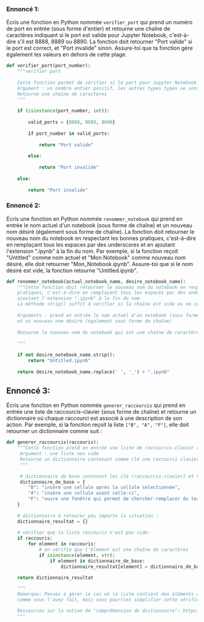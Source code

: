### Ennoncé 1:
Écris une fonction en Python nommée ```verifier_port``` qui prend un numéro de port en entrée (sous forme d'entier) et retourne une chaîne de caractères indiquant si le port est valide pour Jupyter Notebook, c'est-à-dire s'il est 8888, 8889 ou 8890. La fonction doit retourner "Port valide" si le port est correct, et "Port invalide" sinon. Assure-toi que ta fonction gère également les valeurs en dehors de cette plage.

```python
def verifier_port(port_number):
    """vérifier port
    
    Cette fonction permet de vérifier si le port pour Jupyter Notebook est valide
    Argument : un nombre entier positif, les autres types types ne sont pas acceptés
    Retourne une chaîne de caractères
    """
    
    if (isinstance(port_number, int)):
        
        valid_ports = {8888, 8889, 8890}
        
        if port_number in valid_ports:
            
            return "Port valide"
            
        else:
            
            return "Port invalide"
    
    else:
        
        return "Port invalide"
```

### Ennoncé 2:
Écris une fonction en Python nommée ```renommer_notebook``` qui prend en entrée le nom actuel d'un notebook (sous forme de chaîne) et un nouveau nom désiré (également sous forme de chaîne). La fonction doit retourner le nouveau nom du notebook en respectant les bonnes pratiques, c'est-à-dire en remplaçant tous les espaces par des underscores et en ajoutant l'extension ".ipynb" à la fin du nom. Par exemple, si la fonction reçoit "Untitled" comme nom actuel et "Mon Notebook" comme nouveau nom désiré, elle doit retourner "Mon_Notebook.ipynb". Assure-toi que si le nom désiré est vide, la fonction retourne "Untitled.ipynb".

```python
def renommer_notebook(actual_notebook_name, desire_notebook_name):
    """Cette fonction doit retourner le nouveau nom du notebook en respectant les bonnes 
    pratiques, c'est-à-dire en remplaçant tous les espaces par des underscores et en 
    ajoutant l'extension ".ipynb" à la fin du nom.
    La méthode strip() suffit à vérifier si la chaîne est vide ou ne contient que des espaces.
    
    Arguments : prend en entrée le nom actuel d'un notebook (sous forme de chaîne) 
    et un nouveau nom désiré (également sous forme de chaîne)
    
    Retourne le nouveau nom du notebook qui est une chaîne de caractères
    
    """
    
    if not desire_notebook_name.strip():
        return "Untitled.ipynb"
    
    return desire_notebook_name.replace(' ', '_') + ".ipynb"
```

## Ennoncé 3:
Écris une fonction en Python nommée ```generer_raccourcis``` qui prend en entrée une liste de raccourcis-clavier (sous forme de chaîne) et retourne un dictionnaire où chaque raccourci est associé à une description de son action. Par exemple, si la fonction reçoit la liste ```["B", "A", "F"]```, elle doit retourner un dictionnaire comme suit :

```python
def generer_raccourcis(raccouris):
    """Cette fonction prend en entrée une liste de raccourcis-clavier (sous forme de chaîne) et retourne un dictionnaire où chaque raccourci est associé à une description de son action
     Argument : une liste non vide
     Retourne un dictionnaire contenant comme clé une raccourci clavier et comme valeur son explication
     """
     
     # dictionnaire de base contenant les clé (raccourcis-clavier) et valeurs (significations des raccourcis-clavier)
     dictionnaire_de_base = {
        "B": "insère une cellule après la cellule sélectionnée",
        "A": "insère une cellule avant celle-ci",
        "F": "ouvre une fenêtre qui permet de chercher-remplacer du texte dans l’ensemble de votre notebook"
    }
    
    # dictionnaire à retourer peu importe la situation :
    dictionnaire_resultat = {}
    
    # vérifier que la liste raccouris n'est pas vide:
    if raccouris:
        for element in raccouris:
            # on vérifie que l'élément est une chaîne de caractères
            if isinstance(element, str):
                if element in dictionnaire_de_base:
                    dictionnaire_resultat[element] = dictionnaire_de_base[element]

    return dictionnaire_resultat

    """
    Remarque: Pensez à gérer le cas où la liste contient des éléments qui ne sont pas des chaînes de caractères,
    comme vous l'avez fait, mais vous pourriez simplifier cette vérification en utilisant une compréhension de dictionnaire.

    Ressources sur la notion de "compréhension de dictionnaire": https://www.expertpython.fr/post/ma%C3%AEtriser-les-compr%C3%A9hensions-en-python-listes-tuples-et-        dictionnaires#:~:text=La%20compr%C3%A9hension%20de%20dictionnaire%20est,des%20%C3%A9l%C3%A9ments%20d%27un%20dictionnaire. 
    """
```
